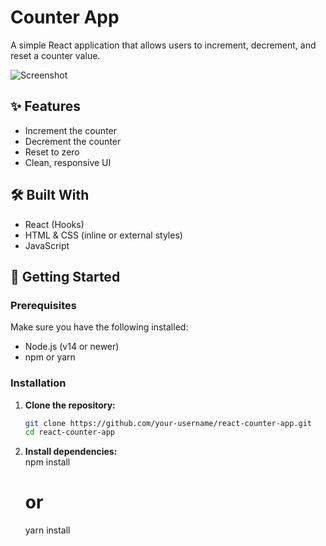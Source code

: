 # Counter App

A simple React application that allows users to increment, decrement, and reset a counter value.

![Screenshot](./802861af-8284-44ef-bdbf-4a5aa9767e5f.png)

## ✨ Features

- Increment the counter
- Decrement the counter
- Reset to zero
- Clean, responsive UI

## 🛠️ Built With

- React (Hooks)
- HTML & CSS (inline or external styles)
- JavaScript

## 🚀 Getting Started

### Prerequisites

Make sure you have the following installed:

- Node.js (v14 or newer)
- npm or yarn

### Installation

1. **Clone the repository:**

   ```bash
   git clone https://github.com/your-username/react-counter-app.git
   cd react-counter-app
2. **Install dependencies:**
   <br>npm install
   # or
   yarn install
